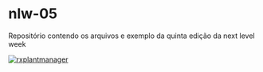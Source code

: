 # nlw-05
Repositório contendo os arquivos e exemplo da quinta edição da next level week

[![rxplantmanager](https://github.com/GlerystonMatos/nlw-05/actions/workflows/rxplantmanager.yml/badge.svg)](https://github.com/GlerystonMatos/nlw-05/actions/workflows/rxplantmanager.yml)